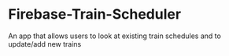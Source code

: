# Firebase-Train-Scheduler
An app that allows users to look at existing train schedules and to update/add new trains 
